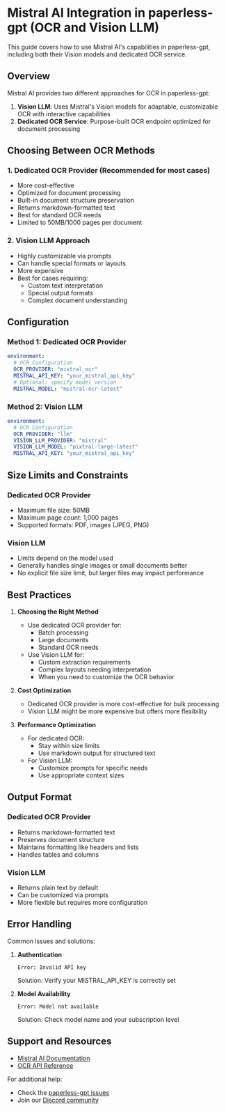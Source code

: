 # Mistral AI Integration in paperless-gpt (OCR and Vision LLM)

This guide covers how to use Mistral AI's capabilities in paperless-gpt, including both their Vision models and dedicated OCR service.

## Overview

Mistral AI provides two different approaches for OCR in paperless-gpt:

1. **Vision LLM**: Uses Mistral's Vision models for adaptable, customizable OCR with interactive capabilities
2. **Dedicated OCR Service**: Purpose-built OCR endpoint optimized for document processing

## Choosing Between OCR Methods

### 1. Dedicated OCR Provider (Recommended for most cases)
- More cost-effective
- Optimized for document processing
- Built-in document structure preservation
- Returns markdown-formatted text
- Best for standard OCR needs
- Limited to 50MB/1000 pages per document

### 2. Vision LLM Approach
- Highly customizable via prompts
- Can handle special formats or layouts
- More expensive
- Best for cases requiring:
  * Custom text interpretation
  * Special output formats
  * Complex document understanding

## Configuration

### Method 1: Dedicated OCR Provider

```yaml
environment:
  # OCR Configuration
  OCR_PROVIDER: "mistral_ocr"
  MISTRAL_API_KEY: "your_mistral_api_key"
  # Optional: specify model version
  MISTRAL_MODEL: "mistral-ocr-latest"
```

### Method 2: Vision LLM

```yaml
environment:
  # OCR Configuration
  OCR_PROVIDER: "llm"
  VISION_LLM_PROVIDER: "mistral"
  VISION_LLM_MODEL: "pixtral-large-latest"
  MISTRAL_API_KEY: "your_mistral_api_key"
```

## Size Limits and Constraints

### Dedicated OCR Provider
- Maximum file size: 50MB
- Maximum page count: 1,000 pages
- Supported formats: PDF, images (JPEG, PNG)

### Vision LLM
- Limits depend on the model used
- Generally handles single images or small documents better
- No explicit file size limit, but larger files may impact performance

## Best Practices

1. **Choosing the Right Method**
   - Use dedicated OCR provider for:
     * Batch processing
     * Large documents
     * Standard OCR needs
   - Use Vision LLM for:
     * Custom extraction requirements
     * Complex layouts needing interpretation
     * When you need to customize the OCR behavior

2. **Cost Optimization**
   - Dedicated OCR provider is more cost-effective for bulk processing
   - Vision LLM might be more expensive but offers more flexibility

3. **Performance Optimization**
   - For dedicated OCR:
     * Stay within size limits
     * Use markdown output for structured text
   - For Vision LLM:
     * Customize prompts for specific needs
     * Use appropriate context sizes

## Output Format

### Dedicated OCR Provider
- Returns markdown-formatted text
- Preserves document structure
- Maintains formatting like headers and lists
- Handles tables and columns

### Vision LLM
- Returns plain text by default
- Can be customized via prompts
- More flexible but requires more configuration

## Error Handling

Common issues and solutions:

1. **Authentication**
   ```
   Error: Invalid API key
   ```
   Solution: Verify your MISTRAL_API_KEY is correctly set

2. **Model Availability**
   ```
   Error: Model not available
   ```
   Solution: Check model name and your subscription level

## Support and Resources

- [Mistral AI Documentation](https://docs.mistral.ai/)
- [OCR API Reference](https://docs.mistral.ai/api#ocr)

For additional help:
- Check the [paperless-gpt issues](https://github.com/icereed/paperless-gpt/issues)
- Join our [Discord community](https://discord.gg/fJQppDH2J7)
